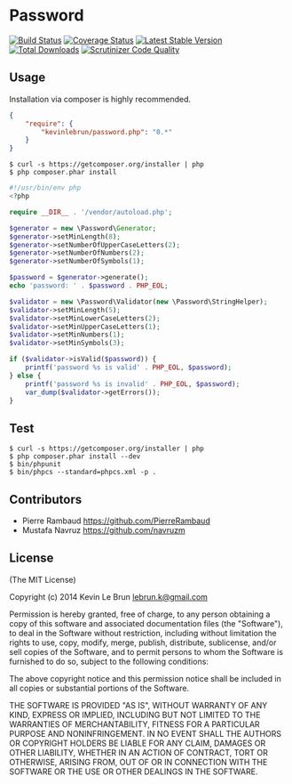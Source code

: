 # Password

[![Build Status](https://secure.travis-ci.org/kevinlebrun/password.php.png)](http://travis-ci.org/kevinlebrun/password.php?branch=master)
[![Coverage Status](https://coveralls.io/repos/kevinlebrun/password.php/badge.png)](https://coveralls.io/r/kevinlebrun/password.php)
[![Latest Stable Version](https://poser.pugx.org/kevinlebrun/password.php/v/stable.png)](https://packagist.org/packages/kevinlebrun/password.php)
[![Total Downloads](https://poser.pugx.org/kevinlebrun/password.php/downloads.png)](https://packagist.org/packages/kevinlebrun/password.php)
[![Scrutinizer Code Quality](https://scrutinizer-ci.com/g/kevinlebrun/password.php/badges/quality-score.png?s=ed00f0e0c5a4315c63ab9fc6c23d32d8c58a9987)](https://scrutinizer-ci.com/g/kevinlebrun/password.php/)

## Usage

Installation via composer is highly recommended.

```json
{
    "require": {
        "kevinlebrun/password.php": "0.*"
    }
}
```

    $ curl -s https://getcomposer.org/installer | php
    $ php composer.phar install


```php
#!/usr/bin/env php
<?php

require __DIR__ . '/vendor/autoload.php';

$generator = new \Password\Generator;
$generator->setMinLength(8);
$generator->setNumberOfUpperCaseLetters(2);
$generator->setNumberOfNumbers(2);
$generator->setNumberOfSymbols(1);

$password = $generator->generate();
echo 'password: ' . $password . PHP_EOL;

$validator = new \Password\Validator(new \Password\StringHelper);
$validator->setMinLength(5);
$validator->setMinLowerCaseLetters(2);
$validator->setMinUpperCaseLetters(1);
$validator->setMinNumbers(1);
$validator->setMinSymbols(3);

if ($validator->isValid($password)) {
    printf('password %s is valid' . PHP_EOL, $password);
} else {
    printf('password %s is invalid' . PHP_EOL, $password);
    var_dump($validator->getErrors());
}
```

## Test

    $ curl -s https://getcomposer.org/installer | php
    $ php composer.phar install --dev
    $ bin/phpunit
    $ bin/phpcs --standard=phpcs.xml -p .

## Contributors

 * Pierre Rambaud <https://github.com/PierreRambaud>
 * Mustafa Navruz <https://github.com/navruzm>

## License

(The MIT License)

Copyright (c) 2014 Kevin Le Brun <lebrun.k@gmail.com>

Permission is hereby granted, free of charge, to any person obtaining a copy
of this software and associated documentation files (the "Software"), to deal
in the Software without restriction, including without limitation the rights
to use, copy, modify, merge, publish, distribute, sublicense, and/or sell
copies of the Software, and to permit persons to whom the Software is
furnished to do so, subject to the following conditions:

The above copyright notice and this permission notice shall be included in
all copies or substantial portions of the Software.

THE SOFTWARE IS PROVIDED "AS IS", WITHOUT WARRANTY OF ANY KIND, EXPRESS OR
IMPLIED, INCLUDING BUT NOT LIMITED TO THE WARRANTIES OF MERCHANTABILITY,
FITNESS FOR A PARTICULAR PURPOSE AND NONINFRINGEMENT. IN NO EVENT SHALL THE
AUTHORS OR COPYRIGHT HOLDERS BE LIABLE FOR ANY CLAIM, DAMAGES OR OTHER
LIABILITY, WHETHER IN AN ACTION OF CONTRACT, TORT OR OTHERWISE, ARISING FROM,
OUT OF OR IN CONNECTION WITH THE SOFTWARE OR THE USE OR OTHER DEALINGS IN
THE SOFTWARE.
